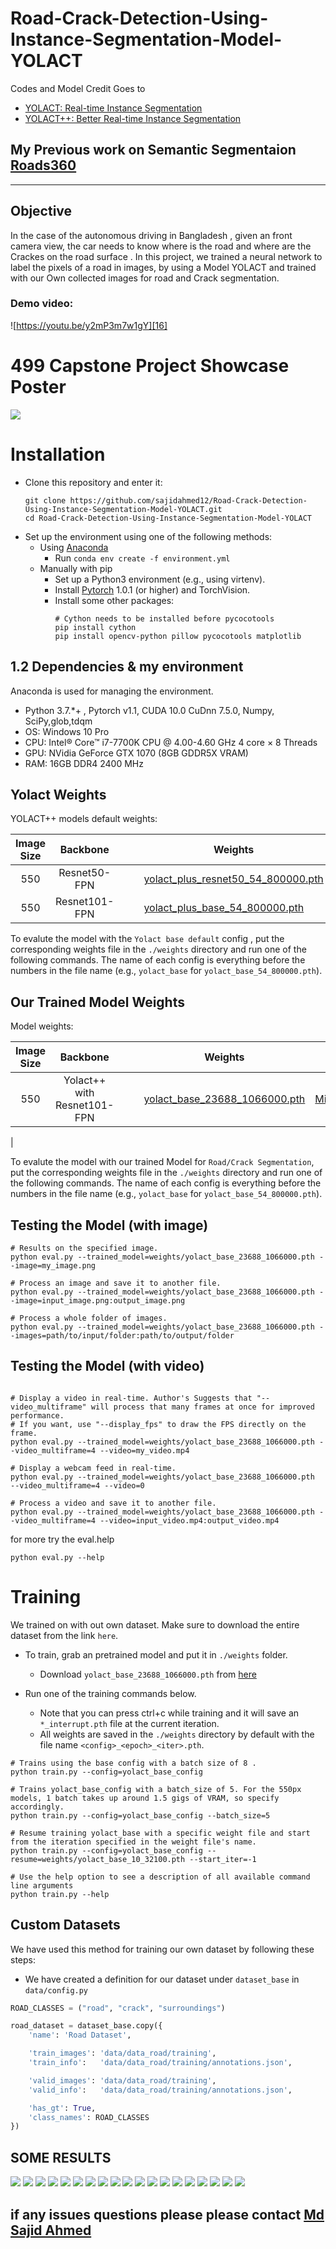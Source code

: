 # Road-Crack-Detection-Using-Instance-Segmentation-Model-YOLACT

Codes and Model Credit Goes to 
 - [YOLACT: Real-time Instance Segmentation](https://arxiv.org/abs/1904.02689)
 - [YOLACT++: Better Real-time Instance Segmentation](https://arxiv.org/abs/1912.06218)

## My Previous work on Semantic Segmentaion [Roads360](https://github.com/sajidahmed12/Roads360-Image-Segmentation-With-Kittiseg-Extended-Model) 

---

## Objective
In the case of the autonomous driving in Bangladesh , given an front camera view, the car needs to know where is the road and where are the Crackes on the road surface . In this project, we trained a neural network to label the pixels of a road in images, by using a Model YOLACT and trained with our Own collected images for road and Crack segmentation.


### Demo video:
![https://youtu.be/y2mP3m7w1gY][16]

# 499 Capstone Project Showcase Poster 
![][img]

[img]: ./poster/poster499.JPG



# Installation
 - Clone this repository and enter it:
   ```Shell
   git clone https://github.com/sajidahmed12/Road-Crack-Detection-Using-Instance-Segmentation-Model-YOLACT.git
   cd Road-Crack-Detection-Using-Instance-Segmentation-Model-YOLACT
   ```
 - Set up the environment using one of the following methods:
   - Using [Anaconda](https://www.anaconda.com/distribution/)
     - Run `conda env create -f environment.yml`
   - Manually with pip
     - Set up a Python3 environment (e.g., using virtenv).
     - Install [Pytorch](http://pytorch.org/) 1.0.1 (or higher) and TorchVision.
     - Install some other packages:
       ```Shell
       # Cython needs to be installed before pycocotools
       pip install cython
       pip install opencv-python pillow pycocotools matplotlib 
       ```

## 1.2 Dependencies & my environment

Anaconda is used for managing the environment.

* Python 3.7.*+ , Pytorch v1.1, CUDA 10.0 CuDnn 7.5.0, Numpy, SciPy,glob,tdqm
* OS: Windows 10 Pro
* CPU: Intel® Core™ i7-7700K CPU @ 4.00-4.60 GHz 4 core × 8 Threads
* GPU: NVidia GeForce GTX 1070 (8GB GDDR5X VRAM)
* RAM: 16GB DDR4 2400 MHz


## Yolact Weights        

YOLACT++ models default weights:

| Image Size | Backbone |   |  | Weights                                                                                                              |  |
|:----------:|:-------------:|:----:|:----:|----------------------------------------------------------------------------------------------------------------------|--------|
| 550        | Resnet50-FPN  |  |  | [yolact_plus_resnet50_54_800000.pth](https://drive.google.com/file/d/1ZPu1YR2UzGHQD0o1rEqy-j5bmEm3lbyP/view?usp=sharing)  | [Mirror](https://ucdavis365-my.sharepoint.com/:u:/g/personal/yongjaelee_ucdavis_edu/EcJAtMiEFlhAnVsDf00yWRIBUC4m8iE9NEEiV05XwtEoGw) |
| 550        | Resnet101-FPN |  |  | [yolact_plus_base_54_800000.pth](https://drive.google.com/file/d/15id0Qq5eqRbkD-N3ZjDZXdCvRyIaHpFB/view?usp=sharing) | [Mirror](https://ucdavis365-my.sharepoint.com/:u:/g/personal/yongjaelee_ucdavis_edu/EVQ62sF0SrJPrl_68onyHF8BpG7c05A8PavV4a849sZgEA)

To evalute the model with the `Yolact base default` config , put the corresponding weights file in the `./weights` directory and run one of the following commands. The name of each config is everything before the numbers in the file name (e.g., `yolact_base` for `yolact_base_54_800000.pth`).

## Our Trained Model Weights        

Model  weights:

| Image Size | Backbone |   |  | Weights                                                                                                              |  |
|:----------:|:-------------:|:----:|:----:|----------------------------------------------------------------------------------------------------------------------|--------|
| 550        | Yolact++ with Resnet101-FPN  |  |  | [yolact_base_23688_1066000.pth](https://drive.google.com/file/d/1z9jg4JxYAHup7Jg6UlA3akLscURQS33q/view)  | [Mirror](https://drive.google.com/file/d/1z9jg4JxYAHup7Jg6UlA3akLscURQS33q/view) |
|

To evalute the model with our trained Model for `Road/Crack Segmentation`, put the corresponding weights file in the `./weights` directory and run one of the following commands. The name of each config is everything before the numbers in the file name (e.g., `yolact_base` for `yolact_base_54_800000.pth`).


## Testing the Model (with image)
```Shell
# Results on the specified image.
python eval.py --trained_model=weights/yolact_base_23688_1066000.pth --image=my_image.png

# Process an image and save it to another file.
python eval.py --trained_model=weights/yolact_base_23688_1066000.pth --image=input_image.png:output_image.png

# Process a whole folder of images.
python eval.py --trained_model=weights/yolact_base_23688_1066000.pth --images=path/to/input/folder:path/to/output/folder
```
## Testing the Model (with video)
```Shell

# Display a video in real-time. Author's Suggests that "--video_multiframe" will process that many frames at once for improved performance.
# If you want, use "--display_fps" to draw the FPS directly on the frame.
python eval.py --trained_model=weights/yolact_base_23688_1066000.pth --video_multiframe=4 --video=my_video.mp4

# Display a webcam feed in real-time.
python eval.py --trained_model=weights/yolact_base_23688_1066000.pth  --video_multiframe=4 --video=0

# Process a video and save it to another file.
python eval.py --trained_model=weights/yolact_base_23688_1066000.pth --video_multiframe=4 --video=input_video.mp4:output_video.mp4
```
for more try the eval.help
```Shell
python eval.py --help
```


# Training
We trained on with out own dataset. Make sure to download the entire dataset from the link `here`.
 - To train, grab an pretrained model and put it in `./weights` folder.
   - Download `yolact_base_23688_1066000.pth` from [here](https://drive.google.com/file/d/1z9jg4JxYAHup7Jg6UlA3akLscURQS33q/view)

 - Run one of the training commands below.
   - Note that you can press ctrl+c while training and it will save an `*_interrupt.pth` file at the current iteration.
   - All weights are saved in the `./weights` directory by default with the file name `<config>_<epoch>_<iter>.pth`.
```Shell
# Trains using the base config with a batch size of 8 .
python train.py --config=yolact_base_config

# Trains yolact_base_config with a batch_size of 5. For the 550px models, 1 batch takes up around 1.5 gigs of VRAM, so specify accordingly.
python train.py --config=yolact_base_config --batch_size=5

# Resume training yolact_base with a specific weight file and start from the iteration specified in the weight file's name.
python train.py --config=yolact_base_config --resume=weights/yolact_base_10_32100.pth --start_iter=-1

# Use the help option to see a description of all available command line arguments
python train.py --help
```

## Custom Datasets
We have used this method for training our own dataset by following these steps:

 - We have created a definition for our dataset under `dataset_base` in `data/config.py`
```Python
ROAD_CLASSES = ("road", "crack", "surroundings")

road_dataset = dataset_base.copy({
    'name': 'Road Dataset',

    'train_images': 'data/data_road/training',
    'train_info':   'data/data_road/training/annotations.json',

    'valid_images': 'data/data_road/training',
    'valid_info':   'data/data_road/training/annotations.json',

    'has_gt': True,
    'class_names': ROAD_CLASSES
})
```



## SOME RESULTS 

![][0]
![][1]
![][3]
![][4]
![][5]
![][6]
![][7]
![][8]
![][10]
![][11]
![][12]
![][13]
![][14]
![][15]
![][16]
![][17]
![][18]
![][19]
![][20]


[//]: # (Results outputs)
[0]: ./results/outputs_1.png
[1]: ./results/outputs_3.png
[3]: ./results/outputs_5.png
[4]: ./results/outputs_26.png
[5]: ./results/outputs_22.png
[6]: ./results/outputs_23.png
[7]: ./results/outputs_12.png
[8]: ./results/outputs_11.png
[10]: ./results/outputs_13.png
[11]: ./results/outputs_17.png
[12]: ./results/outputs_21.png
[13]: ./results/outputs_25.png
[14]: ./results/outputs_31.png
[15]: ./results/outputs_41.png
[16]: ./results/outputs_6.png
[17]: ./results/outputs_10.png
[18]: ./results/outputs_20.png
[19]: ./results/outputs_25.png
[20]: ./results/outputs_21.png

## if any issues questions please please contact [Md Sajid Ahmed ](mailto:sajid.ahmed1@northsouth.edu)
